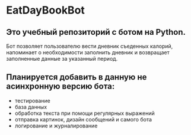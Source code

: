 # EatDayBookBot

## Это учебный репозиторий с ботом на Python. 
Бот позволяет пользователю вести дневник съеденных калорий, напоминает о 
необходимости заполнить дневник и возвращает заполненные данные за
указанный период. 

## Планируется добавить в данную не асинхронную версию бота:
- тестирование
- база данных
- обработка текста при помощи регулярных выражений
- отправка картинок, дизайн сообщений и самого бота
- логирование и журналирование
